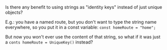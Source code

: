 Is there any benefit to using strings as "identity keys" instead of just unique objects?

E.g.: you have a named route, but you don't want to type the string name everywhere, so you put it in a const variable: `const homeRoute = "home";`

But now you won't ever use the content of that string, so what if it was just a `conts homeRoute = UniqueKey()` instead?